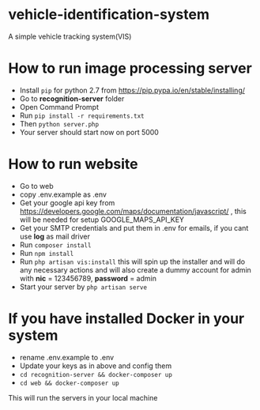 # vehicle-identification-system
A simple vehicle tracking system(VIS)

# How to run image processing server
- Install `pip` for python 2.7 from https://pip.pypa.io/en/stable/installing/
- Go to **recognition-server** folder
- Open Command Prompt
- Run `pip install -r requirements.txt`
- Then `python server.php`
- Your server should start now on port 5000

# How to run website
- Go to web
- copy .env.example as .env
- Get your google api key from https://developers.google.com/maps/documentation/javascript/ , this will be needed for setup GOOGLE_MAPS_API_KEY
- Get your SMTP credentials and put them in .env for emails, if you cant use **log** as mail driver
- Run `composer install`
- Run `npm install`
- Run `php artisan vis:install` this will spin up the installer and will do any necessary actions and will also create a dummy account for admin with 
  **nic** = 123456789,
  **password** = admin
- Start your server by `php artisan serve`

# If you have installed Docker in your system
- rename .env.example to .env
- Update your keys as in above and config them
- `cd recognition-server && docker-composer up`
- `cd web && docker-composer up`

This will run the servers in your local machine